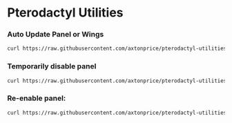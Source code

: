# Pterodactyl Utilities

### Auto Update Panel or Wings
```sh
curl https://raw.githubusercontent.com/axtonprice/pterodactyl-utilities/main/update-pterodactyl | sh
```

### Temporarily disable panel
```sh
curl https://raw.githubusercontent.com/axtonprice/pterodactyl-utilities/main/disable-panel.sh | sh
```

### Re-enable panel:
```sh
curl https://raw.githubusercontent.com/axtonprice/pterodactyl-utilities/main/enable-panel.sh | sh
```
